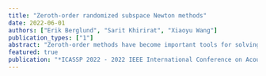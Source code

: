 ```yaml
---
title: "Zeroth-order randomized subspace Newton methods"
date: 2022-06-01
authors: ["Erik Berglund", "Sarit Khirirat", "Xiaoyu Wang"]
publication_types: ["1"]
abstract: "Zeroth-order methods have become important tools for solving problems where we have access only to function evaluations. However, the zeroth-order methods only using gradient approximations are n times slower than classical first-order methods for solving n-dimensional problems. To accelerate the convergence rate, this paper proposes the zeroth order randomized subspace Newton (ZO-RSN) method, which estimates projections of the gradient and Hessian by random sketching and finite differences. This allows us to compute the Newton step in a lower dimensional subspace, with small computational costs. We prove that ZO-RSN can attain lower iteration complexity than existing zeroth order methods for strongly convex problems. Our numerical experiments show that ZO-RSN can perform black-box attacks under a more restrictive limit on the number of function queries than the state-of-the-art Hessian-aware zeroth-order method."
featured: true
publication: "*ICASSP 2022 - 2022 IEEE International Conference on Acoustics, Speech and Signal Processing (ICASSP)*"
---
```


